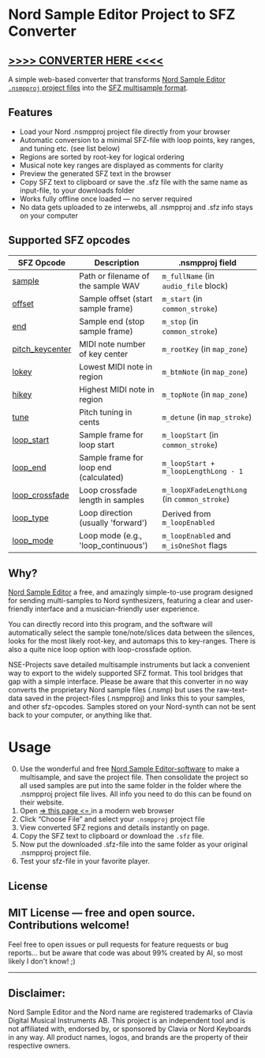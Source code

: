 # Nord Sample Editor Project to SFZ Converter

## [ >>>> CONVERTER HERE <<<< ](https://bartbral.github.io/Nord-Sample-Editor-Project-to-SFZ-Converter)

A simple web-based converter that transforms [Nord Sample Editor `.nsmpproj` project files](https://www.nordkeyboards.com/software/nord-sample-editor-4) into the [SFZ multisample format](https://sfzformat.com).

## Features

- Load your Nord .nsmpproj project file directly from your browser
- Automatic conversion to a minimal SFZ-file with loop points, key ranges, and tuning etc. (see list below)
- Regions are sorted by root-key for logical ordering 
- Musical note key ranges are displayed as comments for clarity 
- Preview the generated SFZ text in the browser
- Copy SFZ text to clipboard or save the .sfz file with the same name as input-file, to your downloads folder
- Works fully offline once loaded — no server required
- No data gets uploaded to ze interwebs, all .nsmpproj and .sfz info stays on your computer


## Supported SFZ opcodes
| SFZ Opcode      | Description                              | .nsmpproj field            |
|-----------------|----------------------------------------|----------------------------------------|
| [sample](https://sfzformat.com/opcodes/sample)          | Path or filename of the sample WAV     | `m_fullName` (in `audio_file` block)   |
| [offset](https://sfzformat.com/opcodes/offset)          | Sample offset (start sample frame)     | `m_start` (in `common_stroke`)          |
| [end](https://sfzformat.com/opcodes/end)             | Sample end (stop sample frame)         | `m_stop` (in `common_stroke`)           |
| [pitch_keycenter](https://sfzformat.com/opcodes/pitch_keycenter) | MIDI note number of key center         | `m_rootKey` (in `map_zone`)             |
| [lokey](https://sfzformat.com/opcodes/lokey)           | Lowest MIDI note in region              | `m_btmNote` (in `map_zone`)             |
| [hikey](https://sfzformat.com/opcodes/hikey)           | Highest MIDI note in region             | `m_topNote` (in `map_zone`)             |
| [tune](https://sfzformat.com/opcodes/tune)            | Pitch tuning in cents                   | `m_detune` (in `map_stroke`)            |
| [loop_start](https://sfzformat.com/opcodes/loop_start)      | Sample frame for loop start              | `m_loopStart` (in `common_stroke`)      |
| [loop_end](https://sfzformat.com/opcodes/loop_end)        | Sample frame for loop end (calculated)  | `m_loopStart + m_loopLengthLong - 1`    |
| [loop_crossfade](https://sfzformat.com/opcodes/loop_crossfade)  | Loop crossfade length in samples        | `m_loopXFadeLengthLong` (in `common_stroke`) |
| [loop_type](https://sfzformat.com/opcodes/loop_type)       | Loop direction (usually 'forward')       | Derived from `m_loopEnabled`             |
| [loop_mode](https://sfzformat.com/opcodes/loop_mode)       | Loop mode (e.g., 'loop_continuous')      | `m_loopEnabled` and `m_isOneShot` flags  |


## Why?
[Nord Sample Editor](https://www.nordkeyboards.com/software/nord-sample-editor-4) a free, and amazingly simple-to-use program designed for sending multi-samples to Nord synthesizers, featuring a clear and user-friendly interface and a musician-friendly user experience. 

You can directly record into this program, and the software will automatically select the sample tone/note/slices data between the silences, looks for the most likely root-key, and automaps this to key-ranges. There is also a quite nice loop option with loop-crossfade option. 

NSE-Projects save detailed multisample instruments but lack a convenient way to export to the widely supported SFZ format. This tool bridges that gap with a simple interface. Please be aware that this converter in no way converts the proprietary Nord sample files (.nsmp) but uses the raw-text-data saved in the project-files (.nsmpproj) and links this to your samples, and other sfz-opcodes. Samples stored on your Nord-synth can not be sent back to your computer, or anything like that. 

# Usage

0. Use the wonderful and free [Nord Sample Editor-software](https://www.nordkeyboards.com/software/nord-sample-editor-4) to make a multisample, and save the project file. Then consolidate the project so all used samples are put into the same folder in the folder where the .nsmpproj project file lives. All info you need to do this can be found on their website. 
1. Open [ => this page <= ](https://bartbral.github.io/Nord-Sample-Editor-Project-to-SFZ-Converter) in a modern web browser
2. Click “Choose File” and select your `.nsmpproj` project file
3. View converted SFZ regions and details instantly on page.
4. Copy the SFZ text to clipboard or download the `.sfz` file.
5. Now put the downloaded .sfz-file into the same folder as your original .nsmpproj project file.
6. Test your sfz-file in your favorite player.

## License

MIT License — free and open source. Contributions welcome!
---
Feel free to open issues or pull requests for feature requests or bug reports... but be aware that code was about 99% created by AI, so most likely I don't know! ;)


---

## Disclaimer:
Nord Sample Editor and the Nord name are registered trademarks of Clavia Digital Musical Instruments AB. This project is an independent tool and is not affiliated with, endorsed by, or sponsored by Clavia or Nord Keyboards in any way. All product names, logos, and brands are the property of their respective owners.
